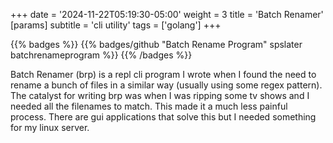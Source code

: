 +++
date = '2024-11-22T05:19:30-05:00'
weight = 3
title = 'Batch Renamer'
[params]
    subtitle = 'cli utility'
tags = ['golang']
+++

{{% badges %}}
{{% badges/github "Batch Rename Program" spslater batchrenameprogram %}}
{{% /badges %}}

Batch Renamer (brp) is a repl cli program I wrote when I found the need to
rename a bunch of files in a similar way (usually using some regex pattern). The
catalyst for writing brp was when I was ripping some tv shows and I needed all
the filenames to match. This made it a much less painful process. There are gui
applications that solve this but I needed something for my linux server.
